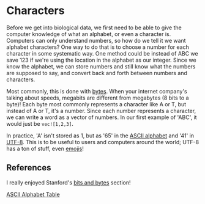 # Characters

Before we get into biological data, we first need to be able to give the computer knowledge of what an alphabet, or even a character is. Computers can only understand numbers, so how do we tell it we want alphabet characters? One way to do that is to choose a number for each character in some systematic way. One method could be instead of ABC we save 123 if we're using the location in the alphabet as our integer. Since we know the alphabet, we can store numbers and still know what the numbers are supposed to say, and convert back and forth between numbers and characters.

Most commonly, this is done with [bytes](https://en.wikipedia.org/wiki/Byte). When your internet company's talking about speeds, megabits are different from megabytes (8 bits to a byte)! Each byte most commonly represents a character like A or T, but instead of A or T, it's a number. Since each number represents a character, we can write a word as a vector of numbers. In our first example of 'ABC', it would just be `vec![1,2,3]`.

In practice, 'A' isn't stored as 1, but as '65' in the [ASCII alphabet](https://en.wikipedia.org/wiki/ASCII) and '41' in [UTF-8](https://en.wikipedia.org/wiki/UTF-8). This is to be useful to users and computers around the world; UTF-8 has a ton of stuff, even [emojis](https://unicode.org/emoji/charts/full-emoji-list.html)!

## References 

I really enjoyed Stanford's [bits and bytes](https://web.stanford.edu/class/cs101/bits-bytes.html) section!

[ASCII Alphabet Table](../Index/Ascii_Code_Table.md)
